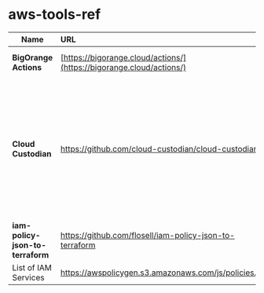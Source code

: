 # aws-tools-ref


| Name | URL | Description |
| ---------- | :---------- | :---------- |
| **BigOrange Actions** | [https://bigorange.cloud/actions/](https://bigorange.cloud/actions/) | Paste your IAM Policy and get a list of Actions it can effectively perform | |
| **Cloud Custodian** | https://github.com/cloud-custodian/cloud-custodian/ | Cloud Custodian is a rules engine for managing public cloud accounts and resources. It allows users to define policies to enable a well managed cloud infrastructure, that's both secure and cost optimized. It consolidates many of the adhoc scripts organizations have into a lightweight and flexible tool, with unified metrics and reporting. | |
| **iam-policy-json-to-terraform** | https://github.com/flosell/iam-policy-json-to-terraform | Small tool to convert an IAM Policy in JSON format into a Terraform aws_iam_policy_document | |
| List of IAM Services | https://awspolicygen.s3.amazonaws.com/js/policies.js | | |
